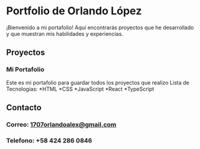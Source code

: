 # Portfolio de Orlando López
¡Bienvenido a mi portafolio! Aquí encontrarás proyectos que he desarrollado y que muestran mis habilidades y experiencias.
## Proyectos
### Mi Portafolio
Este es mi portafolio para guardar todos los proyectos que realizo
Lista de Tecnologias: 
*HTML
*CSS
*JavaScript
*React
*TypeScript
## Contacto
### Correo: 1707orlandoalex@gmail.com
### Telefono: +58 424 286 0846
